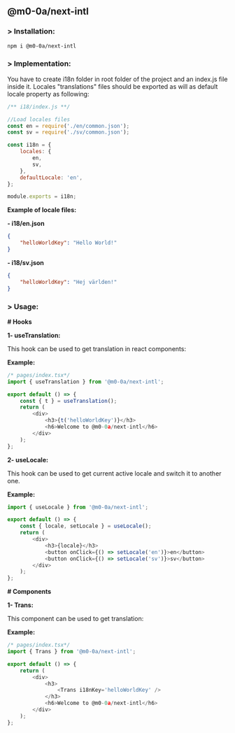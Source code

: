 ## @m0-0a/next-intl

### > Installation:

```sh
npm i @m0-0a/next-intl
```

### > Implementation:

You have to create i18n folder in root folder of the project and an index.js file inside it.
Locales "translations" files should be exported as will as default locale property as following:

```javascript
/** i18/index.js **/

//Load locales files
const en = require('./en/common.json');
const sv = require('./sv/common.json');

const i18n = {
	locales: {
		en,
		sv,
	},
	defaultLocale: 'en',
};

module.exports = i18n;
```

**Example of locale files:**

**- i18/en.json**

```json
{
	"helloWorldKey": "Hello World!"
}
```

**- i18/sv.json**

```json
{
	"helloWorldKey": "Hej världen!"
}
```

### > Usage:

**# Hooks**

**1- useTranslation:**

This hook can be used to get translation in react components:

**Example:**

```javascript
/* pages/index.tsx*/
import { useTranslation } from '@m0-0a/next-intl';

export default () => {
	const { t } = useTranslation();
	return (
		<div>
			<h3>{t('helloWorldKey')}</h3>
			<h6>Welcome to @m0-0a/next-intl</h6>
		</div>
	);
};
```

**2- useLocale:**

This hook can be used to get current active locale and switch it to another one.

**Example:**

```javascript
import { useLocale } from '@m0-0a/next-intl';

export default () => {
	const { locale, setLocale } = useLocale();
	return (
		<div>
			<h3>{locale}</h3>
			<button onClick={() => setLocale('en')}>en</button>
			<button onClick={() => setLocale('sv')}>sv</button>
		</div>
	);
};
```

**# Components**

**1- Trans:**

This component can be used to get translation:

**Example:**

```javascript
/* pages/index.tsx*/
import { Trans } from '@m0-0a/next-intl';

export default () => {
	return (
		<div>
			<h3>
				<Trans i18nKey='helloWorldKey' />
			</h3>
			<h6>Welcome to @m0-0a/next-intl</h6>
		</div>
	);
};
```
